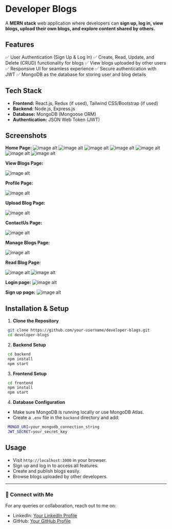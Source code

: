 # Developer Blogs

A **MERN stack** web application where developers can **sign up, log in, view blogs, upload their own blogs, and explore content shared by others.**

## Features

✅ User Authentication (Sign Up & Log In)
✅ Create, Read, Update, and Delete (CRUD) functionality for blogs
✅ View blogs uploaded by other users
✅ Responsive UI for seamless experience
✅ Secure authentication with JWT
✅ MongoDB as the database for storing user and blog details

## Tech Stack

- **Frontend:** React.js, Redux (if used), Tailwind CSS/Bootstrap (if used)
- **Backend:** Node.js, Express.js
- **Database:** MongoDB (Mongoose ORM)
- **Authentication:** JSON Web Token (JWT)

## Screenshots

**Home Page:**
![image alt](https://github.com/Vishesh1164/Developer-Blogs/blob/2a40bba762d6c7b491859a028f9cbb90437b07fd/public/screenshot/Screenshot%202025-02-07%20203550.png)
![image alt](https://github.com/Vishesh1164/Developer-Blogs/blob/bc29286b66e46d0a6b5061e10a0138d00f119abd/public/screenshot/Screenshot%202025-02-07%20203633.png)
![image alt](https://github.com/Vishesh1164/Developer-Blogs/blob/bc29286b66e46d0a6b5061e10a0138d00f119abd/public/screenshot/Screenshot%202025-02-07%20203652.png)
![image alt](https://github.com/Vishesh1164/Developer-Blogs/blob/bc29286b66e46d0a6b5061e10a0138d00f119abd/public/screenshot/Screenshot%202025-02-07%20203708.png)
![image alt](https://github.com/Vishesh1164/Developer-Blogs/blob/bc29286b66e46d0a6b5061e10a0138d00f119abd/public/screenshot/Screenshot%202025-02-07%20203736.png)
![image alt](https://github.com/Vishesh1164/Developer-Blogs/blob/bc29286b66e46d0a6b5061e10a0138d00f119abd/public/screenshot/Screenshot%202025-02-07%20203754.png)
![image alt](https://github.com/Vishesh1164/Developer-Blogs/blob/bc29286b66e46d0a6b5061e10a0138d00f119abd/public/screenshot/Screenshot%202025-02-07%20203844.png)

**View Blogs Page:**

![image alt](https://github.com/Vishesh1164/Developer-Blogs/blob/bc29286b66e46d0a6b5061e10a0138d00f119abd/public/screenshot/Screenshot%202025-02-07%20203912.png)

**Profile Page:**

![image alt](https://github.com/Vishesh1164/Developer-Blogs/blob/bc29286b66e46d0a6b5061e10a0138d00f119abd/public/screenshot/Screenshot%202025-02-07%20204030.png)

**Upload Blog Page:**

![image alt](https://github.com/Vishesh1164/Developer-Blogs/blob/bc29286b66e46d0a6b5061e10a0138d00f119abd/public/screenshot/Screenshot%202025-02-07%20204055.png)

**ContactUs Page:**

![image alt](https://github.com/Vishesh1164/Developer-Blogs/blob/bc29286b66e46d0a6b5061e10a0138d00f119abd/public/screenshot/Screenshot%202025-02-07%20204132.png)

**Manage Blogs Page:**

![image alt](https://github.com/Vishesh1164/Developer-Blogs/blob/bc29286b66e46d0a6b5061e10a0138d00f119abd/public/screenshot/Screenshot%202025-02-07%20204202.png)


**Read Blog Page:**

![image alt](https://github.com/Vishesh1164/Developer-Blogs/blob/bc29286b66e46d0a6b5061e10a0138d00f119abd/public/screenshot/Screenshot%202025-02-07%20204404.png)
![image alt](https://github.com/Vishesh1164/Developer-Blogs/blob/bc29286b66e46d0a6b5061e10a0138d00f119abd/public/screenshot/Screenshot%202025-02-07%20204423.png)


**Login page:**
![image alt](https://github.com/Vishesh1164/Developer-Blogs/blob/bc29286b66e46d0a6b5061e10a0138d00f119abd/public/screenshot/Screenshot%202025-02-07%20204446.png)

**Sign up page:**
![image alt](https://github.com/Vishesh1164/Developer-Blogs/blob/bc29286b66e46d0a6b5061e10a0138d00f119abd/public/screenshot/Screenshot%202025-02-07%20204535.png)


## Installation & Setup

1. **Clone the Repository**
```sh
 git clone https://github.com/your-username/developer-blogs.git
 cd developer-blogs
```

2. **Backend Setup**
```sh
 cd backend
 npm install
 npm start
```

3. **Frontend Setup**
```sh
 cd frontend
 npm install
 npm start
```

4. **Database Configuration**
- Make sure MongoDB is running locally or use MongoDB Atlas.
- Create a `.env` file in the `backend` directory and add:
```sh
 MONGO_URI=your_mongodb_connection_string
 JWT_SECRET=your_secret_key
```

## Usage
- Visit `http://localhost:3000` in your browser.
- Sign up and log in to access all features.
- Create and publish blogs easily.
- Browse blogs uploaded by other developers.





---
### 📌 Connect with Me
For any queries or collaboration, reach out to me on:
- LinkedIn: [Your LinkedIn Profile](https://linkedin.com/in/yourprofile)
- GitHub: [Your GitHub Profile](https://github.com/your-username)

